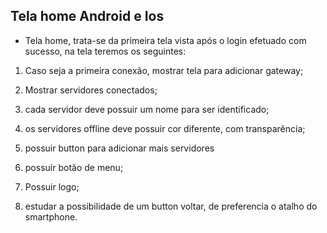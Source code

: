 ## Tela home **Android** e **Ios**

* Tela home, trata-se da primeira tela vista após o login efetuado com sucesso, na tela teremos os seguintes:

1. Caso seja a primeira conexão, mostrar tela para adicionar gateway;

1. Mostrar servidores conectados;

1. cada servidor deve possuir um nome para ser identificado;

1. os servidores offline deve possuir cor diferente, com transparência;

1. possuir button para adicionar mais servidores
1. possuir botão de menu;

1. Possuir logo;

1. estudar a possibilidade de um button voltar, de preferencia o atalho do smartphone.

